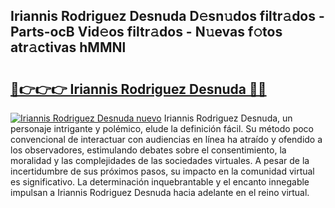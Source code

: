 ## Iriannis Rodriguez Desnuda D𝚎sn𝚞dos filtr𝚊dos - Parts-ocB Vid𝚎os filtr𝚊dos - N𝚞evas f𝚘tos atr𝚊ctivas hMMNl

# <h2><a href="http://mbagry3.tromn.icu/?c=Iriannis+Rodriguez+Desnuda">🔗👉👉👉 Iriannis Rodriguez Desnuda 🔗🔗</a></h2>

[![Iriannis Rodriguez Desnuda nuevo](https://i.imgur.com/pEAQMta.gif)](http://mbagry3.tromn.icu/?c=Iriannis+Rodriguez+Desnuda)
Iriannis Rodriguez Desnuda, un personaje intrigante y polémico, elude la definición fácil. Su método poco convencional de interactuar con audiencias en línea ha atraído y ofendido a los observadores, estimulando debates sobre el consentimiento, la moralidad y las complejidades de las sociedades virtuales. A pesar de la incertidumbre de sus próximos pasos, su impacto en la comunidad virtual es significativo. La determinación inquebrantable y el encanto innegable impulsan a Iriannis Rodriguez Desnuda hacia adelante en el reino virtual.
